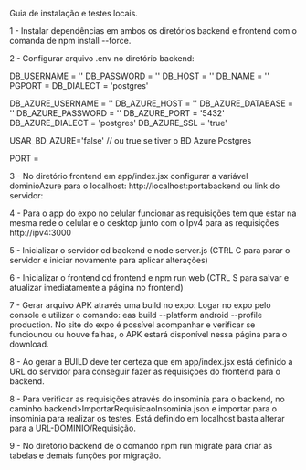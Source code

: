 Guia de instalação e testes locais.

1 - Instalar dependências em ambos os diretórios backend e frontend com o comanda de npm install --force.

2 - Configurar arquivo .env no diretório backend: 

DB_USERNAME = ''
DB_PASSWORD = ''
DB_HOST = ''
DB_NAME = ''
PGPORT = 
DB_DIALECT = 'postgres'

DB_AZURE_USERNAME = ''
DB_AZURE_HOST = ''
DB_AZURE_DATABASE = ''
DB_AZURE_PASSWORD = ''
DB_AZURE_PORT = '5432'
DB_AZURE_DIALECT = 'postgres'
DB_AZURE_SSL = 'true'

USAR_BD_AZURE='false' // ou true se tiver o BD Azure Postgres

PORT = 

3 - No diretório frontend em app/index.jsx configurar a variável dominioAzure para o localhost: http://localhost:portabackend ou link do servidor:

4 - Para o app do expo no celular funcionar as requisições tem que estar na mesma rede o celular e o desktop junto com o Ipv4 para as requisições http://ipv4:3000

5 - Inicializar o servidor cd backend e node server.js (CTRL C para parar o servidor e iniciar novamente para aplicar alterações)

6 - Inicializar o frontend cd frontend e npm run web (CTRL S para salvar e atualizar imediatamente a página no frontend)

7 - Gerar arquivo APK através uma build no expo: Logar no expo pelo console e utilizar o comando: eas build --platform android --profile production. No site do expo é possível acompanhar e verificar se funciounou ou houve falhas, o APK estará disponível nessa página para o download.

8 - Ao gerar a BUILD deve ter certeza que em app/index.jsx está definido a URL do servidor para conseguir fazer as requisiçoes do frontend para o backend.

8 - Para verificar as requisições através do insominia para o backend, no caminho backend>ImportarRequisicaoInsominia.json e importar para o insominia para realizar os testes. Está definido em localhost basta alterar para a URL-DOMINIO/Requisição.

9 - No diretório backend de o comando npm run migrate para criar as tabelas e demais funções por migração.

